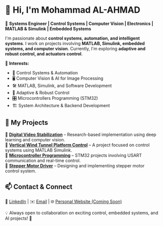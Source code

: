 # 👋 Hi, I'm Mohammad AL-AHMAD  

🎯 **Systems Engineer | Control Systems | Computer Vision | Electronics | MATLAB & Simulink | Embedded Systems**  

I'm passionate about **control systems, automation, and intelligent systems**.
I work on projects involving **MATLAB, Simulink, embedded systems, and computer vision**.
Currently, I'm exploring **adaptive and robust control, and actuators control**.  

🔹 **Interests:**  
- 🚀 Control Systems & Automation
- 🖥 Computer Vision & AI for Image Processing  
- 🛠 MATLAB, Simulink, and Software Development  
- 🤖 Adaptive & Robust Control  
- 🎛 Microcontrollers Programming (STM32)  
- 🏗 System Architecture & Backend Development  

## 🌟 My Projects  
🔹 **[Digital Video Stabilization](#)** – Research-based implementation using deep learning and computer vision.  
🔹 **[Vertical Wind Tunnel Platform Control](#)** – A project focused on control systems using MATLAB Simulink.  
🔹 **[Microcontroller Programming](#)** – STM32 projects involving USART communication and real-time control.  
🔹 **[Stepper Motor Driver](#)** – Designing and implementing stepper motor control system. 

## 📫 Contact & Connect  
🔗 [LinkedIn](https://www.linkedin.com/in/mohammad-al-ahmad-468270249) | ✉️ [Email](mailto:mohammad99alahmad00@gmail.com) | 🌐 [Personal Website (Coming Soon)](#)  

💡 Always open to collaboration on exciting control, embedded systems, and AI projects! 🚀  
